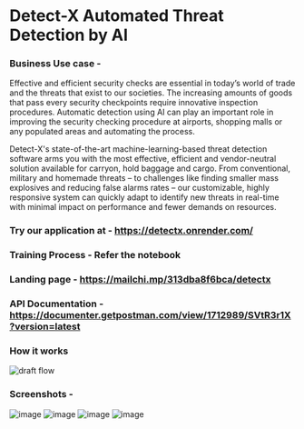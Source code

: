 # Detect-X Automated Threat Detection by AI


### Business Use case - 
Effective and efficient security checks are essential in today’s world of trade and the threats that exist to our societies. The increasing amounts of goods that pass every security checkpoints require innovative inspection procedures. Automatic detection using AI can play an important role in improving the security checking procedure at airports, shopping malls or any populated areas and automating the process.

Detect-X's state-of-the-art machine-learning-based threat detection software arms you with the most effective, efficient and vendor-neutral solution available for carryon, hold baggage and cargo. From conventional, military and homemade threats – to challenges like finding smaller mass explosives and reducing false alarms rates – our customizable, highly responsive system can quickly adapt to identify new threats in real-time with minimal impact on performance and fewer demands on resources.

### Try our application at - https://detectx.onrender.com/ <br>
### Training Process - Refer the notebook <br>
### Landing page - https://mailchi.mp/313dba8f6bca/detectx <br>
### API Documentation - https://documenter.getpostman.com/view/1712989/SVtR3r1X?version=latest <br>

### How it works
![draft flow](https://user-images.githubusercontent.com/30216453/66503916-c11fae00-eae5-11e9-8749-cfc8abba700a.jpg)

### Screenshots - 

![image](https://user-images.githubusercontent.com/30216453/66503594-435ba280-eae5-11e9-9174-6af0b5e7c883.png)
![image](https://user-images.githubusercontent.com/30216453/66503638-58383600-eae5-11e9-9e1b-52b0293d3054.png)
![image](https://user-images.githubusercontent.com/30216453/66503763-77cf5e80-eae5-11e9-81a8-2582e0704e57.png)
![image](https://user-images.githubusercontent.com/30216453/66503803-86b61100-eae5-11e9-8aea-fd9cc6014d6b.png)

